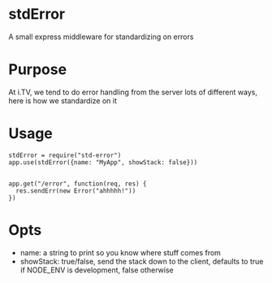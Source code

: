 stdError
========

A small express middleware for standardizing on errors

# Purpose
At i.TV, we tend to do error handling from the server lots of different ways, here is how we standardize on it

# Usage
```
stdError = require("std-error")
app.use(stdError({name: "MyApp", showStack: false}))


app.get("/error", function(req, res) {
  res.sendErr(new Error("ahhhhh!"))
})
```

# Opts
- name: a string to print so you know where stuff comes from
- showStack: true/false, send the stack down to the client, defaults to true if NODE_ENV is development, false otherwise
